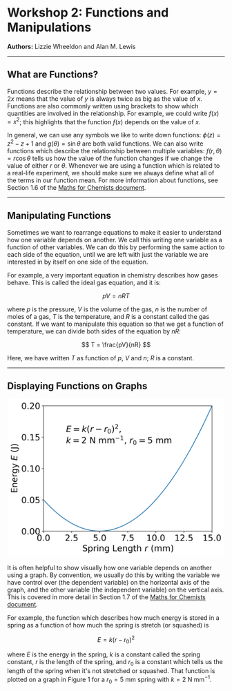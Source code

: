 # Workshop 2: Functions and Manipulations
**Authors:** Lizzie Wheeldon and Alan M. Lewis

---

## What are Functions?

Functions describe the relationship between two values. For example, $y=2x$ means that the value of $y$ is always twice as big as the value of $x$. Functions are also commonly written using brackets to show which quantities are involved in the relationship. For example, we could write $f(x) = x^2$; this highlights that the function $f(x)$ depends on the value of $x$.

In general, we can use any symbols we like to write down functions: $\phi(z) = z^2-z+1$ and $g(\theta) = \sin{\theta}$ are both valid functions. We can also write functions which describe the relationship between multiple variables: $f(r,\theta) = r\cos{\theta}$ tells us how the value of the function changes if we change the value of either $r$ or $\theta$. Whenever we are using a function which is related to a real-life experiment, we should make sure we always define what all of the terms in our function mean. For more information about functions, see Section 1.6 of the [Maths for Chemists document](https://edu.rsc.org/download?ac=15395#subsection.1.6).

---

## Manipulating Functions

Sometimes we want to rearrange equations to make it easier to understand how one variable depends on another. We call this writing one variable as a function of other variables. We can do this by performing the same action to each side of the equation, until we are left with just the variable we are interested in by itself on one side of the equation.

For example, a very important equation in chemistry describes how gases behave. This is called the ideal gas equation, and it is:  

$$
pV = nRT
$$

where $p$ is the pressure, $V$ is the volume of the gas, $n$ is the number of moles of a gas, $T$ is the temperature, and $R$ is a constant called the gas constant. If we want to manipulate this equation so that we get a function of temperature, we can divide both sides of the equation by $nR$:  

$$
T = \frac{pV}{nR}
$$

Here, we have written $T$ as function of $p$, $V$ and $n$; $R$ is a constant.

---

## Displaying Functions on Graphs

![The energy of a spring as a function of its length.](spring.png)

It is often helpful to show visually how one variable depends on another using a graph. By convention, we usually do this by writing the variable we have control over (the dependent variable) on the horizontal axis of the graph, and the other variable (the independent variable) on the vertical axis. This is covered in more detail in Section 1.7 of the [Maths for Chemists document](https://edu.rsc.org/download?ac=15395#subsection.1.7).

For example, the function which describes how much energy is stored in a spring as a function of how much the spring is stretch (or squashed) is  

$$
E = k(r-r_0)^2
$$

where $E$ is the energy in the spring, $k$ is a constant called the spring constant, $r$ is the length of the spring, and $r_0$ is a constant which tells us the length of the spring when it's not stretched or squashed. That function is plotted on a graph in Figure&nbsp;1 for a $r_0 = 5$ mm spring with $k=2$ N mm$^{-1}$.
